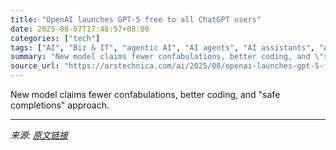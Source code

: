 ```yaml
---
title: "OpenAI launches GPT-5 free to all ChatGPT users"
date: 2025-08-07T17:48:57+08:00
categories: ["tech"]
tags: ["AI", "Biz & IT", "agentic AI", "AI agents", "AI assistants", "AI coding", "AI development tools", "AI research", "generative ai", "large language models", "machine learning", "multimodal AI", "openai"]
summary: "New model claims fewer confabulations, better coding, and \"safe completions\" approach."
source_url: "https://arstechnica.com/ai/2025/08/openai-launches-gpt-5-free-to-all-chatgpt-users/"
---
```


New model claims fewer confabulations, better coding, and "safe completions" approach.

---

*来源: [原文链接](https://arstechnica.com/ai/2025/08/openai-launches-gpt-5-free-to-all-chatgpt-users/)*
